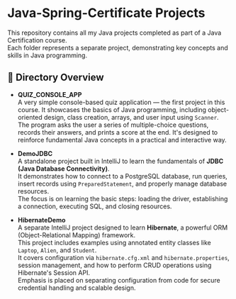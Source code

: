 # Java-Spring-Certificate Projects

This repository contains all my Java projects completed as part of a Java Certification course.  
Each folder represents a separate project, demonstrating key concepts and skills in Java programming.

## 📁 Directory Overview

- **QUIZ_CONSOLE_APP**  
  A very simple console-based quiz application — the first project in this course. It showcases the basics of Java programming, including object-oriented design, class creation, arrays, and user input using `Scanner`.  
  The program asks the user a series of multiple-choice questions, records their answers, and prints a score at the end. It's designed to reinforce fundamental Java concepts in a practical and interactive way.

- **DemoJDBC**  
  A standalone project built in IntelliJ to learn the fundamentals of **JDBC (Java Database Connectivity)**.  
  It demonstrates how to connect to a PostgreSQL database, run queries, insert records using `PreparedStatement`, and properly manage database resources.  
  The focus is on learning the basic steps: loading the driver, establishing a connection, executing SQL, and closing resources.

- **HibernateDemo**  
  A separate IntelliJ project designed to learn **Hibernate**, a powerful ORM (Object-Relational Mapping) framework.  
  This project includes examples using annotated entity classes like `Laptop`, `Alien`, and `Student`.  
  It covers configuration via `hibernate.cfg.xml` and `hibernate.properties`, session management, and how to perform CRUD operations using Hibernate's Session API.  
  Emphasis is placed on separating configuration from code for secure credential handling and scalable design.
